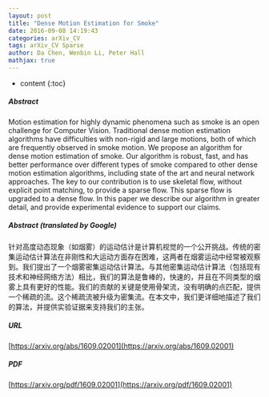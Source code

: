 ```yaml
---
layout: post
title: "Dense Motion Estimation for Smoke"
date: 2016-09-08 14:19:43
categories: arXiv_CV
tags: arXiv_CV Sparse
author: Da Chen, Wenbin Li, Peter Hall
mathjax: true
---
```


* content
{:toc}

##### Abstract
Motion estimation for highly dynamic phenomena such as smoke is an open challenge for Computer Vision. Traditional dense motion estimation algorithms have difficulties with non-rigid and large motions, both of which are frequently observed in smoke motion. We propose an algorithm for dense motion estimation of smoke. Our algorithm is robust, fast, and has better performance over different types of smoke compared to other dense motion estimation algorithms, including state of the art and neural network approaches. The key to our contribution is to use skeletal flow, without explicit point matching, to provide a sparse flow. This sparse flow is upgraded to a dense flow. In this paper we describe our algorithm in greater detail, and provide experimental evidence to support our claims.

##### Abstract (translated by Google)
针对高度动态现象（如烟雾）的运动估计是计算机视觉的一个公开挑战。传统的密集运动估计算法在非刚性和大运动方面存在困难，这两者在烟雾运动中经常被观察到。我们提出了一个烟雾密集运动估计算法。与其他密集运动估计算法（包括现有技术和神经网络方法）相比，我们的算法是鲁棒的，快速的，并且在不同类型的烟雾上具有更好的性能。我们的贡献的关键是使用骨架流，没有明确的点匹配，提供一个稀疏的流。这个稀疏流被升级为密集流。在本文中，我们更详细地描述了我们的算法，并提供实验证据来支持我们的主张。

##### URL
[https://arxiv.org/abs/1609.02001](https://arxiv.org/abs/1609.02001)

##### PDF
[https://arxiv.org/pdf/1609.02001](https://arxiv.org/pdf/1609.02001)

